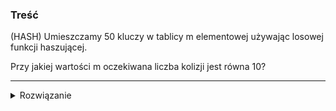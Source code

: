 ### Treść
(HASH)
Umieszczamy 50 kluczy w tablicy m elementowej używając losowej funkcji haszującej.

Przy jakiej wartości m oczekiwana liczba kolizji jest równa 10?

------
<details><summary>Rozwiązanie</summary>
<p>
    
$$
{50 \choose 2} * \frac{1}{m} = 10\\
\frac{50\cdot 49}{2m} = 10\\
5 \cdot 49 = 2m
$$